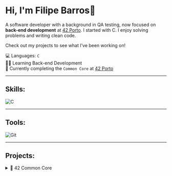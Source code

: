 # Hi, I'm **Filipe Barros**👋

A software developer with a background in QA testing, now focused on **back-end development** at [42 Porto](https://42porto.com/). I started with C. I enjoy solving problems and writing clean code.

Check out my projects to see what I’ve been working on!


💻   Languages:  `C`  
👨‍💻   Learning Back-end Development  
🧠   Currently completing the `Common Core` at [42 Porto](https://42porto.com/)  

---

## Skills:

<!-- You can add icons using markdown images if hosted or via shields.io -->

![C](https://img.shields.io/badge/C-00599C?style=for-the-badge&logo=c&logoColor=white)

---

## Tools:

![Git](https://camo.githubusercontent.com/ff5301ef7472dbdf522b776167a8af8c326299fe8175e53f6b052bbcc04533e3/68747470733a2f2f7777772e766563746f726c6f676f2e7a6f6e652f6c6f676f732f6769742d73636d2f6769742d73636d2d69636f6e2e737667)


---
## Projects:

<details>
<summary>🧠 42 Common Core</summary>


### Individual Projects

- [Minishell](#) → Recreate the bash terminal  
- [Philosophers](https://github.com/FiliperBarros/philosophers) → The philosopher dining problem  
- [So_long](https://github.com/FiliperBarros/so_long) → A 2D retro game  
- [Push_Swap](https://github.com/FiliperBarros/push_swap) → Sorting data on a stack, with a limited set of instructions  
- [Libft](https://github.com/FiliperBarros/libft) → A C library  


<picture>
 <source media="(prefers-color-scheme: dark)" srcset="https://raw.githubusercontent.com/FiliperBarros/FiliperBarros/output/github-contribution-grid-snake-dark.svg">
 <source media="(prefers-color-scheme: light)" srcset="https://raw.githubusercontent.com/FiliperBarros/FiliperBarros/output/github-contribution-grid-snake.svg">
  <img alt="github contribution grid snake animation" src="https://raw.githubusercontent.com/FiliperBarros/FiliperBarros/output/github-contribution-grid-snake.svg">
  </picture>
  
</details>

